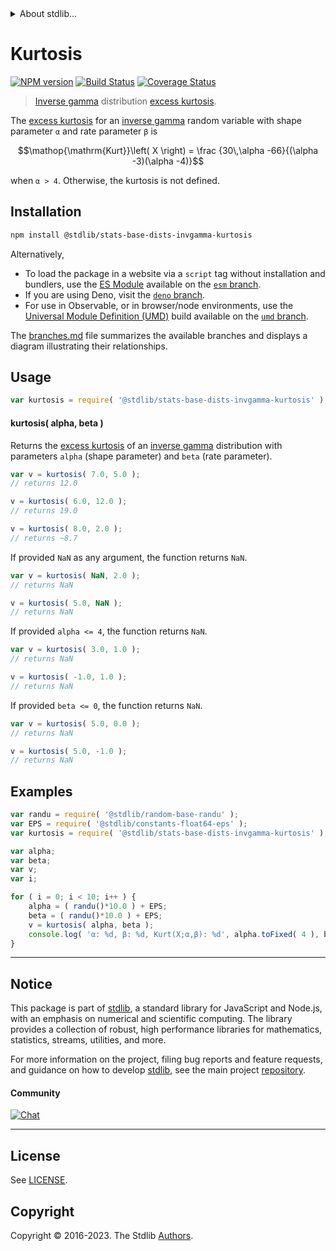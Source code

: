 <!--

@license Apache-2.0

Copyright (c) 2018 The Stdlib Authors.

Licensed under the Apache License, Version 2.0 (the "License");
you may not use this file except in compliance with the License.
You may obtain a copy of the License at

   http://www.apache.org/licenses/LICENSE-2.0

Unless required by applicable law or agreed to in writing, software
distributed under the License is distributed on an "AS IS" BASIS,
WITHOUT WARRANTIES OR CONDITIONS OF ANY KIND, either express or implied.
See the License for the specific language governing permissions and
limitations under the License.

-->


<details>
  <summary>
    About stdlib...
  </summary>
  <p>We believe in a future in which the web is a preferred environment for numerical computation. To help realize this future, we've built stdlib. stdlib is a standard library, with an emphasis on numerical and scientific computation, written in JavaScript (and C) for execution in browsers and in Node.js.</p>
  <p>The library is fully decomposable, being architected in such a way that you can swap out and mix and match APIs and functionality to cater to your exact preferences and use cases.</p>
  <p>When you use stdlib, you can be absolutely certain that you are using the most thorough, rigorous, well-written, studied, documented, tested, measured, and high-quality code out there.</p>
  <p>To join us in bringing numerical computing to the web, get started by checking us out on <a href="https://github.com/stdlib-js/stdlib">GitHub</a>, and please consider <a href="https://opencollective.com/stdlib">financially supporting stdlib</a>. We greatly appreciate your continued support!</p>
</details>

# Kurtosis

[![NPM version][npm-image]][npm-url] [![Build Status][test-image]][test-url] [![Coverage Status][coverage-image]][coverage-url] <!-- [![dependencies][dependencies-image]][dependencies-url] -->

> [Inverse gamma][invgamma-distribution] distribution [excess kurtosis][kurtosis].

<!-- Section to include introductory text. Make sure to keep an empty line after the intro `section` element and another before the `/section` close. -->

<section class="intro">

The [excess kurtosis][kurtosis] for an [inverse gamma][invgamma-distribution] random variable with shape parameter `α` and rate parameter `β` is

<!-- <equation class="equation" label="eq:invgamma_kurtosis" align="center" raw="\operatorname{Kurt}\left( X \right) = \frac {30\,\alpha -66}{(\alpha -3)(\alpha -4)}" alt="Excess kurtosis for an inverse gamma distribution."> -->

```math
\mathop{\mathrm{Kurt}}\left( X \right) = \frac {30\,\alpha -66}{(\alpha -3)(\alpha -4)}
```

<!-- <div class="equation" align="center" data-raw-text="\operatorname{Kurt}\left( X \right) = \frac {30\,\alpha -66}{(\alpha -3)(\alpha -4)}" data-equation="eq:invgamma_kurtosis">
    <img src="https://cdn.jsdelivr.net/gh/stdlib-js/stdlib@51534079fef45e990850102147e8945fb023d1d0/lib/node_modules/@stdlib/stats/base/dists/invgamma/kurtosis/docs/img/equation_invgamma_kurtosis.svg" alt="Excess kurtosis for an inverse gamma distribution.">
    <br>
</div> -->

<!-- </equation> -->

when `α > 4`. Otherwise, the kurtosis is not defined.

</section>

<!-- /.intro -->

<!-- Package usage documentation. -->

<section class="installation">

## Installation

```bash
npm install @stdlib/stats-base-dists-invgamma-kurtosis
```

Alternatively,

-   To load the package in a website via a `script` tag without installation and bundlers, use the [ES Module][es-module] available on the [`esm` branch][esm-url].
-   If you are using Deno, visit the [`deno` branch][deno-url].
-   For use in Observable, or in browser/node environments, use the [Universal Module Definition (UMD)][umd] build available on the [`umd` branch][umd-url].

The [branches.md][branches-url] file summarizes the available branches and displays a diagram illustrating their relationships.

</section>

<section class="usage">

## Usage

```javascript
var kurtosis = require( '@stdlib/stats-base-dists-invgamma-kurtosis' );
```

#### kurtosis( alpha, beta )

Returns the [excess kurtosis][kurtosis] of an [inverse gamma][invgamma-distribution] distribution with parameters `alpha` (shape parameter) and `beta` (rate parameter).

```javascript
var v = kurtosis( 7.0, 5.0 );
// returns 12.0

v = kurtosis( 6.0, 12.0 );
// returns 19.0

v = kurtosis( 8.0, 2.0 );
// returns ~8.7
```

If provided `NaN` as any argument, the function returns `NaN`.

```javascript
var v = kurtosis( NaN, 2.0 );
// returns NaN

v = kurtosis( 5.0, NaN );
// returns NaN
```

If provided `alpha <= 4`, the function returns `NaN`.

```javascript
var v = kurtosis( 3.0, 1.0 );
// returns NaN

v = kurtosis( -1.0, 1.0 );
// returns NaN
```

If provided `beta <= 0`, the function returns `NaN`.

```javascript
var v = kurtosis( 5.0, 0.0 );
// returns NaN

v = kurtosis( 5.0, -1.0 );
// returns NaN
```

</section>

<!-- /.usage -->

<!-- Package usage notes. Make sure to keep an empty line after the `section` element and another before the `/section` close. -->

<section class="notes">

</section>

<!-- /.notes -->

<!-- Package usage examples. -->

<section class="examples">

## Examples

<!-- eslint no-undef: "error" -->

```javascript
var randu = require( '@stdlib/random-base-randu' );
var EPS = require( '@stdlib/constants-float64-eps' );
var kurtosis = require( '@stdlib/stats-base-dists-invgamma-kurtosis' );

var alpha;
var beta;
var v;
var i;

for ( i = 0; i < 10; i++ ) {
    alpha = ( randu()*10.0 ) + EPS;
    beta = ( randu()*10.0 ) + EPS;
    v = kurtosis( alpha, beta );
    console.log( 'α: %d, β: %d, Kurt(X;α,β): %d', alpha.toFixed( 4 ), beta.toFixed( 4 ), v.toFixed( 4 ) );
}
```

</section>

<!-- /.examples -->

<!-- Section to include cited references. If references are included, add a horizontal rule *before* the section. Make sure to keep an empty line after the `section` element and another before the `/section` close. -->

<section class="references">

</section>

<!-- /.references -->

<!-- Section for related `stdlib` packages. Do not manually edit this section, as it is automatically populated. -->

<section class="related">

</section>

<!-- /.related -->

<!-- Section for all links. Make sure to keep an empty line after the `section` element and another before the `/section` close. -->


<section class="main-repo" >

* * *

## Notice

This package is part of [stdlib][stdlib], a standard library for JavaScript and Node.js, with an emphasis on numerical and scientific computing. The library provides a collection of robust, high performance libraries for mathematics, statistics, streams, utilities, and more.

For more information on the project, filing bug reports and feature requests, and guidance on how to develop [stdlib][stdlib], see the main project [repository][stdlib].

#### Community

[![Chat][chat-image]][chat-url]

---

## License

See [LICENSE][stdlib-license].


## Copyright

Copyright &copy; 2016-2023. The Stdlib [Authors][stdlib-authors].

</section>

<!-- /.stdlib -->

<!-- Section for all links. Make sure to keep an empty line after the `section` element and another before the `/section` close. -->

<section class="links">

[npm-image]: http://img.shields.io/npm/v/@stdlib/stats-base-dists-invgamma-kurtosis.svg
[npm-url]: https://npmjs.org/package/@stdlib/stats-base-dists-invgamma-kurtosis

[test-image]: https://github.com/stdlib-js/stats-base-dists-invgamma-kurtosis/actions/workflows/test.yml/badge.svg?branch=v0.1.0
[test-url]: https://github.com/stdlib-js/stats-base-dists-invgamma-kurtosis/actions/workflows/test.yml?query=branch:v0.1.0

[coverage-image]: https://img.shields.io/codecov/c/github/stdlib-js/stats-base-dists-invgamma-kurtosis/main.svg
[coverage-url]: https://codecov.io/github/stdlib-js/stats-base-dists-invgamma-kurtosis?branch=main

<!--

[dependencies-image]: https://img.shields.io/david/stdlib-js/stats-base-dists-invgamma-kurtosis.svg
[dependencies-url]: https://david-dm.org/stdlib-js/stats-base-dists-invgamma-kurtosis/main

-->

[chat-image]: https://img.shields.io/gitter/room/stdlib-js/stdlib.svg
[chat-url]: https://app.gitter.im/#/room/#stdlib-js_stdlib:gitter.im

[stdlib]: https://github.com/stdlib-js/stdlib

[stdlib-authors]: https://github.com/stdlib-js/stdlib/graphs/contributors

[umd]: https://github.com/umdjs/umd
[es-module]: https://developer.mozilla.org/en-US/docs/Web/JavaScript/Guide/Modules

[deno-url]: https://github.com/stdlib-js/stats-base-dists-invgamma-kurtosis/tree/deno
[umd-url]: https://github.com/stdlib-js/stats-base-dists-invgamma-kurtosis/tree/umd
[esm-url]: https://github.com/stdlib-js/stats-base-dists-invgamma-kurtosis/tree/esm
[branches-url]: https://github.com/stdlib-js/stats-base-dists-invgamma-kurtosis/blob/main/branches.md

[stdlib-license]: https://raw.githubusercontent.com/stdlib-js/stats-base-dists-invgamma-kurtosis/main/LICENSE

[invgamma-distribution]: https://en.wikipedia.org/wiki/Inverse-gamma_distribution

[kurtosis]: https://en.wikipedia.org/wiki/Kurtosis

</section>

<!-- /.links -->
